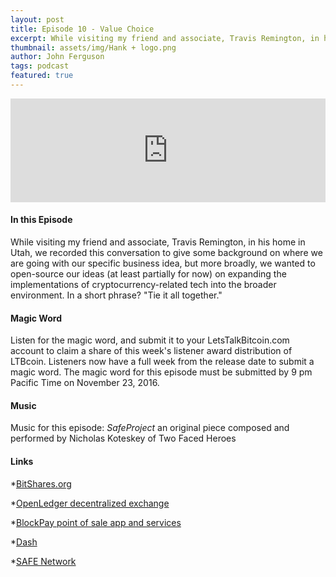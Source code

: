 ```yaml
---
layout: post
title: Episode 10 - Value Choice
excerpt: While visiting my friend and associate, Travis Remington, in his home in Utah, we recorded this conversation to give some background on where we are going with our specific business idea, but more broadly,
thumbnail: assets/img/Hank + logo.png
author: John Ferguson
tags: podcast
featured: true
---
```


<iframe width="100%" height="166" scrolling="no" frameborder="no" src="https://w.soundcloud.com/player/?url=https%3A//api.soundcloud.com/tracks/293402211&amp;color=ff5500&amp;auto_play=false&amp;hide_related=false&amp;show_comments=true&amp;show_user=true&amp;show_reposts=false"></iframe>

#### In this Episode

While visiting my friend and associate, Travis Remington, in his home in Utah, we recorded this conversation to give some background on where we are going with our specific business idea, but more broadly, we wanted to open-source our ideas (at least partially for now) on expanding the implementations of cryptocurrency-related tech into the broader environment. In a short phrase? "Tie it all together."

#### Magic Word

Listen for the magic word, and submit it to your LetsTalkBitcoin.com account to claim a share of this week's listener award distribution of LTBcoin. Listeners now have a full week from the release date to submit a magic word. The magic word for this episode must be submitted by 9 pm Pacific Time on November 23, 2016.

#### Music

Music for this episode: *SafeProject* an original piece composed and performed by Nicholas Koteskey of Two Faced Heroes

#### Links

*[BitShares.org](https://bitshares.org/)

*[OpenLedger decentralized exchange](https://bitshares.openledger.info/#/)

*[BlockPay point of sale app and services](https://blockpay.ch/)

*[Dash](https://www.dash.org/)

*[SAFE Network](https://maidsafe.net/)

